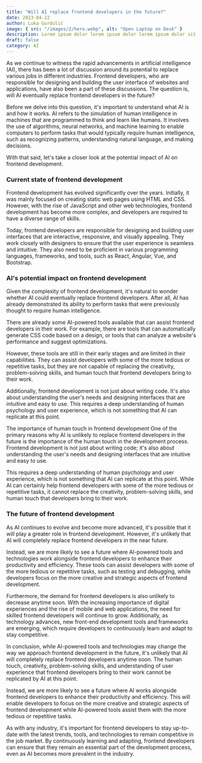 ```yaml
---
title: "Will AI replace frontend developers in the future?"
date: 2023-04-22
author: Luka Gurdulić
image: { src: "/images/2/hero.webp", alt: "Open Laptop on Desk" }
description: Lorem ipsum dolor lorem ipsum dolor lorem ipsum dolor sit
draft: false
category: AI
---
```


As we continue to witness the rapid advancements in artificial intelligence (AI), there has been a lot of discussion around its potential to replace various jobs in different industries. Frontend developers, who are responsible for designing and building the user interface of websites and applications, have also been a part of these discussions. The question is, will AI eventually replace frontend developers in the future?

Before we delve into this question, it's important to understand what AI is and how it works. AI refers to the simulation of human intelligence in machines that are programmed to think and learn like humans. It involves the use of algorithms, neural networks, and machine learning to enable computers to perform tasks that would typically require human intelligence, such as recognizing patterns, understanding natural language, and making decisions.

With that said, let's take a closer look at the potential impact of AI on frontend development.

### Current state of frontend development

Frontend development has evolved significantly over the years. Initially, it was mainly focused on creating static web pages using HTML and CSS. However, with the rise of JavaScript and other web technologies, frontend development has become more complex, and developers are required to have a diverse range of skills.

Today, frontend developers are responsible for designing and building user interfaces that are interactive, responsive, and visually appealing. They work closely with designers to ensure that the user experience is seamless and intuitive. They also need to be proficient in various programming languages, frameworks, and tools, such as React, Angular, Vue, and Bootstrap.

### AI's potential impact on frontend development

Given the complexity of frontend development, it's natural to wonder whether AI could eventually replace frontend developers. After all, AI has already demonstrated its ability to perform tasks that were previously thought to require human intelligence.

There are already some AI-powered tools available that can assist frontend developers in their work. For example, there are tools that can automatically generate CSS code based on a design, or tools that can analyze a website's performance and suggest optimizations.

However, these tools are still in their early stages and are limited in their capabilities. They can assist developers with some of the more tedious or repetitive tasks, but they are not capable of replacing the creativity, problem-solving skills, and human touch that frontend developers bring to their work.

Additionally, frontend development is not just about writing code. It's also about understanding the user's needs and designing interfaces that are intuitive and easy to use. This requires a deep understanding of human psychology and user experience, which is not something that AI can replicate at this point.

The importance of human touch in frontend development
One of the primary reasons why AI is unlikely to replace frontend developers in the future is the importance of the human touch in the development process. Frontend development is not just about writing code; it's also about understanding the user's needs and designing interfaces that are intuitive and easy to use.

This requires a deep understanding of human psychology and user experience, which is not something that AI can replicate at this point. While AI can certainly help frontend developers with some of the more tedious or repetitive tasks, it cannot replace the creativity, problem-solving skills, and human touch that developers bring to their work.

### The future of frontend development

As AI continues to evolve and become more advanced, it's possible that it will play a greater role in frontend development. However, it's unlikely that AI will completely replace frontend developers in the near future.

Instead, we are more likely to see a future where AI-powered tools and technologies work alongside frontend developers to enhance their productivity and efficiency. These tools can assist developers with some of the more tedious or repetitive tasks, such as testing and debugging, while developers focus on the more creative and strategic aspects of frontend development.

Furthermore, the demand for frontend developers is
also unlikely to decrease anytime soon. With the increasing importance of digital experiences and the rise of mobile and web applications, the need for skilled frontend developers will continue to grow. Additionally, as technology advances, new front-end development tools and frameworks are emerging, which require developers to continuously learn and adapt to stay competitive.

In conclusion, while AI-powered tools and technologies may change the way we approach frontend development in the future, it's unlikely that AI will completely replace frontend developers anytime soon. The human touch, creativity, problem-solving skills, and understanding of user experience that frontend developers bring to their work cannot be replicated by AI at this point.

Instead, we are more likely to see a future where AI works alongside frontend developers to enhance their productivity and efficiency. This will enable developers to focus on the more creative and strategic aspects of frontend development while AI-powered tools assist them with the more tedious or repetitive tasks.

As with any industry, it's important for frontend developers to stay up-to-date with the latest trends, tools, and technologies to remain competitive in the job market. By continuously learning and adapting, frontend developers can ensure that they remain an essential part of the development process, even as AI becomes more prevalent in the industry.
